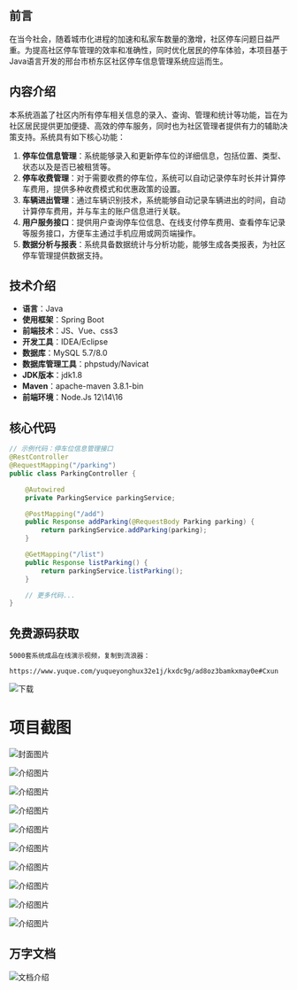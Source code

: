 ## 前言

在当今社会，随着城市化进程的加速和私家车数量的激增，社区停车问题日益严重。为提高社区停车管理的效率和准确性，同时优化居民的停车体验，本项目基于Java语言开发的邢台市桥东区社区停车信息管理系统应运而生。

## 内容介绍

本系统涵盖了社区内所有停车相关信息的录入、查询、管理和统计等功能，旨在为社区居民提供更加便捷、高效的停车服务，同时也为社区管理者提供有力的辅助决策支持。系统具有如下核心功能：

1. **停车位信息管理**：系统能够录入和更新停车位的详细信息，包括位置、类型、状态以及是否已被租赁等。
2. **停车收费管理**：对于需要收费的停车位，系统可以自动记录停车时长并计算停车费用，提供多种收费模式和优惠政策的设置。
3. **车辆进出管理**：通过车辆识别技术，系统能够自动记录车辆进出的时间，自动计算停车费用，并与车主的账户信息进行关联。
4. **用户服务接口**：提供用户查询停车位信息、在线支付停车费用、查看停车记录等服务接口，方便车主通过手机应用或网页端操作。
5. **数据分析与报表**：系统具备数据统计与分析功能，能够生成各类报表，为社区停车管理提供数据支持。

## 技术介绍

- **语言**：Java
- **使用框架**：Spring Boot
- **前端技术**：JS、Vue、css3
- **开发工具**：IDEA/Eclipse
- **数据库**：MySQL 5.7/8.0
- **数据库管理工具**：phpstudy/Navicat
- **JDK版本**：jdk1.8
- **Maven**：apache-maven 3.8.1-bin
- **前端环境**：Node.Js 12\14\16

## 核心代码

```java
// 示例代码：停车位信息管理接口
@RestController
@RequestMapping("/parking")
public class ParkingController {

    @Autowired
    private ParkingService parkingService;

    @PostMapping("/add")
    public Response addParking(@RequestBody Parking parking) {
        return parkingService.addParking(parking);
    }

    @GetMapping("/list")
    public Response listParking() {
        return parkingService.listParking();
    }

    // 更多代码...
}
```

## 免费源码获取

```
5000套系统成品在线演示视频，复制到流浪器： 
```
```
https://www.yuque.com/yuqueyonghux32e1j/kxdc9g/ad8oz3bamkxmay0e#Cxun
```
![下载](https://img12.360buyimg.com/ddimg/jfs/t1/339687/11/1349/28408/68ad865fF412d7877/adaa650483a100f2.jpg)

# 项目截图

![封面图片](https://img12.360buyimg.com/ddimg/jfs/t1/346027/37/772/121219/68bdac7dFc19f177f/0f20f25e4a270468.jpg)

![介绍图片](https://img13.360buyimg.com/ddimg/jfs/t1/347860/14/715/65816/68bdac56F9620fca3/1b30e002c98af192.jpg)

![介绍图片](https://img14.360buyimg.com/ddimg/jfs/t1/328597/17/17368/43961/68bdac56Fe27bdf75/8906476f0c6d5bb3.jpg)

![介绍图片](https://img10.360buyimg.com/ddimg/jfs/t1/349197/15/728/55447/68bdac57Fb9f40b01/e9dab0cd6991cfd4.jpg)

![介绍图片](https://img11.360buyimg.com/ddimg/jfs/t1/342686/35/665/51332/68bdac58F36b076bf/3c2c508baf8c5c0f.jpg)

![介绍图片](https://img13.360buyimg.com/ddimg/jfs/t1/336283/3/8118/31993/68bdac59F5c1d7a74/7611fa760e689376.jpg)

![介绍图片](https://img11.360buyimg.com/ddimg/jfs/t1/328973/9/17252/24554/68bdac59F69a0dd4e/7e6cd3692553f48e.jpg)

![介绍图片](https://img12.360buyimg.com/ddimg/jfs/t1/348539/10/761/19608/68bdac5aFdcce77e8/9a1b92e76d4a2ae7.jpg)

![介绍图片](https://img12.360buyimg.com/ddimg/jfs/t1/346724/2/573/66092/68bdac5aFd57e0d03/6f9857bcb7c9fa4f.jpg)

![介绍图片](https://img14.360buyimg.com/ddimg/jfs/t1/332580/34/10461/17041/68bdac5bFbd72ed47/b81f08388d3885d1.jpg)


## 万字文档
![文档介绍](https://img14.360buyimg.com/ddimg/jfs/t1/338393/1/3576/156947/68b1ad0cF74dc525c/ff9cd6c574295685.jpg)
